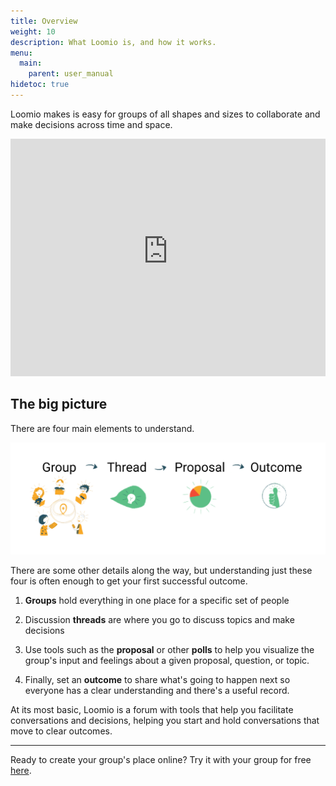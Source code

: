 ```yaml
---
title: Overview
weight: 10
description: What Loomio is, and how it works.
menu:
  main:
    parent: user_manual
hidetoc: true
---
```


Loomio makes is easy for groups of all shapes and sizes to collaborate and make decisions across time and space.

<iframe width="100%" height="380px" src="https://www.youtube-nocookie.com/embed/Zlzuqsunpxc" frameborder="0" allowfullscreen></iframe>

## The big picture

There are four main elements to understand.

![Group → Thread → Proposal → Outcome](loomio_app_ia.png)

There are some other details along the way, but understanding just these four is often enough to get your first successful outcome.

1. **Groups** hold everything in one place for a specific set of people

2. Discussion **threads** are where you go to discuss topics and make decisions

3. Use tools such as the **proposal** or other **polls** to help you visualize the group's input and feelings about a given proposal, question, or topic.

4. Finally, set an **outcome** to share what's going to happen next so everyone has a clear understanding and there's a useful record.

At its most basic, Loomio is a forum with tools that help you facilitate conversations and decisions, helping you start and hold conversations that move to clear outcomes.

---

Ready to create your group's place online? Try it with your group for free [here](https://loomio.org/).

<!-- ---

## About us
Loomio is a cooperative social enterprise based in Wellington, Aotearoa New Zealand. Our mission is to empower anyone, anywhere to participate in decisions that affect their lives. [Find out more](https://www.loomio.org/about). -->
